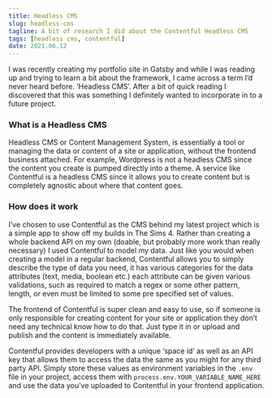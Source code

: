 ```yaml
---
title: Headless CMS
slug: headless-cms
tagline: A bit of research I did about the Contentful Headless CMS
tags: [headless cms, contentful]
date: 2021.06.12
---
```


I was recently creating my portfolio site in Gatsby and while I was reading up and trying to learn a bit about the framework, I came across a term I’d never heard before. ‘Headless CMS’. After a bit of quick reading I discovered that this was something I definitely wanted to incorporate in to a future project.

### What is a Headless CMS
Headless CMS or Content Management System, is essentially a tool or managing the data or content of a site or application, without the frontend business attached. For example, Wordpress is not a headless CMS since the content you create is pumped directly into a theme. A service like Contentful is a headless CMS since it allows you to create content but is completely agnostic about where that content goes.

### How does it work
I’ve chosen to use Contentful as the CMS behind my latest project which is a simple app to show off my builds in The Sims 4. Rather than creating a whole backend API on my own (doable, but probably more work than really necessary) I used Contentful to model my data. Just like you would when creating a model in a regular backend, Contentful allows you to simply describe the type of data you need, it has various categories for the data attributes (text, media, boolean etc.) each attribute can be given various validations, such as required to match a regex or some other pattern, length, or even must be limited to some pre specified set of values.

The frontend of Contentful is super clean and easy to use, so if someone is only responsible for creating content for your site or application they don’t need any technical know how to do that. Just type it in or upload and publish and the content is immediately available.

Contentful provides developers with a unique ‘space id’ as well as an API key that allows them to access the data the same as you might for any third party API. Simply store these values as environment variables in the `.env` file in your project, access them with `process.env.YOUR_VARIABLE_NAME_HERE` and use the data you’ve uploaded to Contentful in your frontend application. 